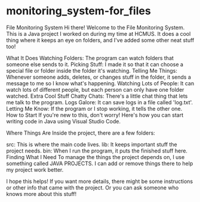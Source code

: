 # monitoring_system-for_files
File Monitoring System
Hi there! Welcome to the File Monitoring System. This is a Java project I worked on during my time at HCMUS. It does a cool thing where it keeps an eye on folders, and I've added some other neat stuff too!

What It Does
Watching Folders: The program can watch folders that someone else sends to it.
Picking Stuff: I made it so that it can choose a special file or folder inside the folder it's watching.
Telling Me Things: Whenever someone adds, deletes, or changes stuff in the folder, it sends a message to me so I know what's happening.
Watching Lots of People: It can watch lots of different people, but each person can only have one folder watched.
Extra Cool Stuff
Chatty Chats: There's a little chat thing that lets me talk to the program.
Logs Galore: It can save logs in a file called 'log.txt'.
Letting Me Know: If the program or I stop working, it tells the other one.
How to Start
If you're new to this, don't worry! Here's how you can start writing code in Java using Visual Studio Code.

Where Things Are
Inside the project, there are a few folders:

src: This is where the main code lives.
lib: It keeps important stuff the project needs.
bin: When I run the program, it puts the finished stuff here.
Finding What I Need
To manage the things the project depends on, I use something called JAVA PROJECTS. I can add or remove things there to help my project work better.

I hope this helps! If you want more details, there might be some instructions or other info that came with the project. Or you can ask someone who knows more about this stuff!
